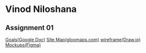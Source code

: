 # Vinod Niloshana

## Assignment 01
[Goals(Google Doc)](https://docs.google.com/document/d/1TuAPmo2gYV66OosYuQBHRisWPjc67i39tdTv8nrsJbg/edit?usp=sharing)
[Site Map(gloomaps.com)](https://www.gloomaps.com/ohZ4dpMqfA)
[wireframe(Draw.io)](https://drive.google.com/file/d/1lEsUhzrvUI73T23YnVt5xSd0CQKpStrX/view?usp=sharing)
[Mockups(Figma)](https://www.figma.com/design/TBk0V8CCHzddLNeRoeIcUW/Porfolio-Vinod-Niloshana?node-id=0-1&t=XP3fIxIC3kRKve2z-1)